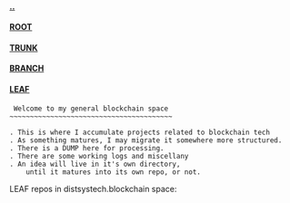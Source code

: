 #### [..](https://github.com/blairmunroakusa/distsystech)
#### [ROOT](https://github.com/blairmunroakusa)
#### [TRUNK](https://github.com/blairmunroakusaTRUNK)
#### [BRANCH](https://github.com/blairmunroakusaBRANCH)
#### [LEAF](https://github.com/blairmunroakusaLEAF)

```
 Welcome to my general blockchain space
~~~~~~~~~~~~~~~~~~~~~~~~~~~~~~~~~~~~~~~~

. This is where I accumulate projects related to blockchain tech
. As something matures, I may migrate it somewhere more structured.
. There is a DUMP here for processing.
. There are some working logs and miscellany
. An idea will live in it's own directory,
	until it matures into its own repo, or not.

```
LEAF repos in distsystech.blockchain space:

